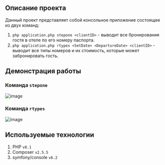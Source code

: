 ## Описание проекта
Данный проект представляет собой консольное приложение состоящее из двух команд:<br/> 
1. `php application.php stepone <clientID>` - выводит все бронирования гостя в отеле по его номеру паспорта.<br/>
2. `php application.php rtypes <SetDate> <DepartureDate> <clientID>` - выводит все типы номеров и их стоимость, которые может забронировать гость.
## Демонстрация работы
### Команда `stepone`
![image](https://github.com/Dimka-Prog/TestTask/assets/91527667/ddbdd814-fd2d-4ad7-ac18-738a7f671264)
### Команда `rtypes`
![image](https://github.com/Dimka-Prog/TestTask/assets/91527667/408de3fa-cd26-4e1a-bbdd-48309878a269)
## Используемые технологии
1. PHP `v8.1`
2. Composer `v2.5.5`
3. symfony/console `v6.2`
